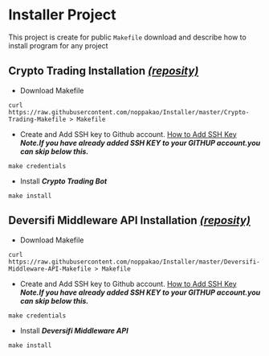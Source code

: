 # Installer Project
  This project is create for public ``Makefile`` download and describe how to install program for any project
  
## Crypto Trading Installation [*(reposity)*](https://github.com/noppakao/CryptoTrading)

  - Download Makefile
  ```
  curl https://raw.githubusercontent.com/noppakao/Installer/master/Crypto-Trading-Makefile > Makefile
  ```
  
  - Create and Add SSH key to Github account. [How to Add SSH Key](https://help.github.com/en/github/authenticating-to-github/adding-a-new-ssh-key-to-your-github-account) ***Note.If you have already added SSH KEY to your GITHUP account.you can skip below this.***
  ```
  make credentials
  ```
  
  - Install ***Crypto Trading Bot***
  ```
  make install
  ```
  
## Deversifi Middleware API Installation [*(reposity)*](https://github.com/noppakao/Deversifi_Middleware_API)

  - Download Makefile
  ```
  curl https://raw.githubusercontent.com/noppakao/Installer/master/Deversifi-Middleware-API-Makefile > Makefile
  ```
  
  - Create and Add SSH key to Github account. [How to Add SSH Key](https://help.github.com/en/github/authenticating-to-github/adding-a-new-ssh-key-to-your-github-account) ***Note.If you have already added SSH KEY to your GITHUP account.you can skip below this.***
  ```
  make credentials
  ```
  
  - Install ***Deversifi Middleware API***
  ```
  make install
  ```
